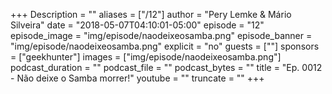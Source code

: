 +++
Description = ""
aliases = ["/12"]
author = "Pery Lemke & Mário Silveira"
date = "2018-05-07T04:10:01-05:00"
episode = "12"
episode_image = "img/episode/naodeixeosamba.png"
episode_banner = "img/episode/naodeixeosamba.png"
explicit = "no"
guests = [""]
sponsors = ["geekhunter"]
images = ["img/episode/naodeixeosamba.png"]
podcast_duration = ""
podcast_file = ""
podcast_bytes = ""
title = "Ep. 0012 - Não deixe o Samba morrer!"
youtube = ""
truncate = ""
+++
